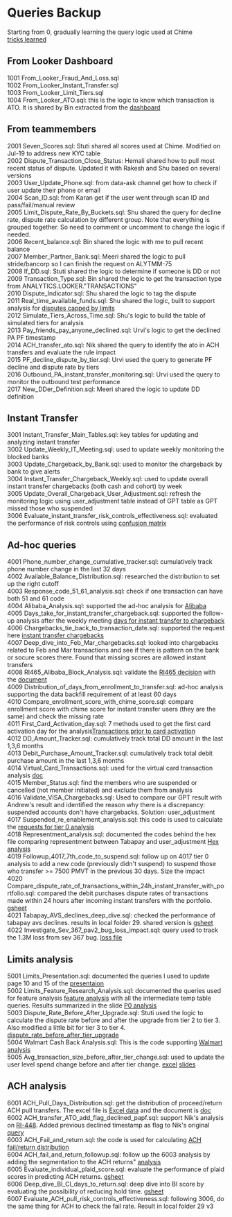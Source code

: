 # Queries Backup
Starting from 0, gradually learning the query logic used at Chime\
[tricks learned](https://docs.google.com/document/d/1Z5V8FhfCzu4Ve260wrZRJjorSxIZ-2uxfUdKmTBVnFk/edit)

## From Looker Dashboard
1001 From_Looker_Fraud_And_Loss.sql\
1002 From_Looker_Instant_Transfer.sql\
1003 From_Looker_Limit_Tiers.sql\
1004 From_Looker_ATO.sql: this is the logic to know which transaction is ATO. It is shared by Bin extracted from the [dashboard](https://chime.looker.com/dashboards-next/1349)

## From teammembers
2001 Seven_Scores.sql: Stuti shared all scores used at Chime. Modified on Jul-19 to address new KYC table\
2002 Dispute_Transaction_Close_Status: Hemali shared how to pull most recent status of dispute. Updated it with Rakesh and Shu based on several versions\
2003 User_Update_Phone.sql: from data-ask channel get how to check if user update their phone or email\
2004 Scan_ID.sql: from Karan get if the user went through scan ID and pass/fail/manual review\
2005 Limit_Dispute_Rate_By_Buckets.sql: Shu shared the query for decline rate, dispute rate calculation by different group. Note that everything is grouped together. So need to comment or uncomment to change the logic if needed.\
2006 Recent_balance.sql: Bin shared the logic with me to pull recent balance\
2007 Member_Partner_Bank.sql: Meeri shared the logic to pull stride/bancorp so I can finish the request on ALYTMM-75\
2008 If_DD.sql: Stuti shared the logic to determine if someone is DD or not\
2009 Transaction_Type.sql: Bin shared the logic to get the transaction type from ANALYTICS.LOOKER."TRANSACTIONS" \
2010 Dispute_Indicator.sql: Shu shared the logic to tag the dispute\
2011 Real_time_available_funds.sql: Shu shared the logic, built to support analysis for [disputes capped by limits](https://docs.google.com/spreadsheets/d/1HtIoJrf7BqJE6URUcX6YL4vc4eTILmg4sSrQfD2FjPU/edit?ts=606519e4#gid=0)<br>
2012 Simulate_Tiers_Across_Time.sql: Shu's logic to build the table of simulated tiers for analysis\
2013 Pay_friends_pay_anyone_declined.sql: Urvi's logic to get the declined PA PF timestamp\
2014 ACH_transfer_ato.sql: Nik shared the query to identify the ato in ACH transfers and evaluate the rule impact\
2015 PF_decline_dispute_by_tier.sql: Urvi used the query to generate PF decline and dispute rate by tiers\
2016 Outbound_PA_instant_transfer_monitoring.sql: Urvi used the query to monitor the outbound test performance\
2017 New_DDer_Definition.sql: Meeri shared the logic to update DD definition 

## Instant Transfer
3001 Instant_Transfer_Main_Tables.sql: key tables for updating and analyzing instant transfer\
3002 Update_Weekly_IT_Meeting.sql: used to update weekly monitoring the blocked banks\
3003 Update_Chargeback_by_Bank.sql: used to monitor the chargeback by bank to give alerts\
3004 Instant_Transfer_Chargeback_Weekly.sql: used to update overall instant transfer chargebacks (both cash and cohort) by week\
3005 Update_Overall_Chargeback_User_Adjustment.sql: refresh the monitoring logic using user_adjustment table instead of GPT table as GPT missed those who suspended\
3006 Evaluate_instant_transfer_risk_controls_effectiveness.sql: evaluated the performance of risk controls using [confusion matrix](https://docs.google.com/spreadsheets/d/1GbQUbFnQ8CozVso2p2TVF9AQRTw6bL8B1jbi_DQAdFY/edit#gid=1396155568)

## Ad-hoc queries
4001 Phone_number_change_cumulative_tracker.sql: cumulatively track phone number change in the last 32 days\
4002 Available_Balance_Distribution.sql: researched the distribution to set up the right cutoff\
4003 Response_code_51_61_analysis.sql: check if one transaction can have both 51 and 61 code\
4004 Alibaba_Analysis.sql: supported the ad-hoc analysis for [Alibaba](https://docs.google.com/document/d/1Z_De49MtG56AdRa_FE4lgHpyoRW6uQ7diKMNwkB-wuQ/edit) <br/>
4005 Days_take_for_instant_transfer_chargeback.sql: supported the follow-up analysis after the weekly meeting [days for instant transfer to chargeback](https://docs.google.com/document/d/1R6riAlQeNHjZ8aRbDdk2tnZWvIxLlfvBA2sgtpXYjok/edit) <br/>
4006 Chargebacks_tie_back_to_transaction_date.sql: supported the request here [instant transfer chargebacks](https://docs.google.com/spreadsheets/d/1kFga0lzeyIQ_OrLvXrjeXuCRi04FRnxvBk4DhMOTgWM/edit?ts=60494835#gid=438205306) <br/>
4007 Deep_dive_into_Feb_Mar_chargebacks.sql: looked into chargebacks related to Feb and Mar transactions and see if there is pattern on the bank or socure scores there. Found that missing scores are allowed instant transfers\
4008 RI465_Alibaba_Block_Analysis.sql: validate the [RI465 decision](https://chime.atlassian.net/browse/RI-465) with the [document](https://docs.google.com/document/d/1kyB5wIrEy1mhivQ74xbEH40xXej8wZpQVOJcrF8GnG8/edit#) <br/> 
4009 Distribution_of_days_from_enrollment_to_transfer.sql: ad-hoc analysis supporting the data backfill requirement of at least 60 days\
4010 Compare_enrollment_score_with_chime_score.sql: compare enrollment score with chime score for instant transfer users (they are the same) and check the missing rate\
4011 First_Card_Activation_day.sql: 7 methods used to get the first card activation day for the analysis[Transactions prior to card activation](https://docs.google.com/document/d/1tKEuecSFfQo4jtn5ZCOmXhXVkFaBFMkXLqVIKiP8V3E/edit#) <br/>
4012 DD_Amount_Tracker.sql: cumulatively track total DD amount in the last 1,3,6 months\
4013 Debit_Purchase_Amount_Tracker.sql: cumulatively track total debit purchase amount in the last 1,3,6 months\
4014 Virtual_Card_Transactions.sql: used for the virtual card transaction analysis [doc](https://docs.google.com/document/d/1Hcpq5Aqgc7H6Bu9IeU7xdisCySX5qHez1MrewomBzs0/edit#heading=h.75r11l61c0on) <br/>
4015 Member_Status.sql: find the members who are suspended or cancelled (not member initiated) and exclude them from analysis\
4016 Validate_VISA_Chargebacks.sql: Used to compare our GPT result with Andrew's result and identified the reason why there is a discrepancy: suspended accounts don't have chargebacks. Solution: user_adjustment\
4017 Suspended_re_enablement_analysis.sql: this code is used to calculate the [requests for tier 0 analysis](https://docs.google.com/document/d/19e1BmM8em2lohaMSad_E2PS3RVP3q_bAP-xABC1mFcw/edit) <br/>
4018 Representment_analysis.sql: documented the codes behind the hex file comparing representment between Tabapay and user_adjustment [Hex analysis](https://chime.hex.tech/global/hex/9f04aefd-98d9-4fbd-8ac2-4193f3353eb4/draft/logic/47d1dedb-feec-4700-b293-3adcacb787c4) <br/>
4019 Followup_4017_7th_code_to_suspend.sql: follow up on 4017 tier 0 analysis to add a new code (previously didn't suspend) to suspend those who transfer >= 7500 PMVT in the previous 30 days. Size the impact\
4020 Compare_dispute_rate_of_transactions_within_24h_instant_transfer_with_portfolio.sql: compared the debit purchases dispute rates of transactions made within 24 hours after incoming instant transfers with the portfolio. [gsheet](https://docs.google.com/spreadsheets/d/1m5Scz9lT68RbgLVBmgT3IRwXSpFoj9KGLK8XVCZN_k4/edit#gid=343122903) <br/>
4021 Tabapay_AVS_declines_deep_dive.sql: checked the performance of tabapay avs declines. results in local folder 29. shared version is [gsheet](https://docs.google.com/spreadsheets/d/16Rda5cMBciMBybeRU4m7EY49Pj0djj_i3BFbFaqc4Pk/edit#gid=1015229486)<br/>
4022 Investigate_Sev_367_pav2_bug_loss_impact.sql: query used to track the 1.3M loss from sev 367 bug. [loss file](https://docs.google.com/spreadsheets/d/1XeOf-u13yvPj5WdT0t1Oc0Kadb4NZSLNSLb0RK_JTbE/edit?ts=60de28df#gid=597101487)


## Limits analysis
5001 Limits_Presentation.sql: documented the queries I used to update page 10 and 15 of the [presentaion](https://docs.google.com/presentation/d/1FovHs6LSREvmq-a0UVUwwIP77z2ocbWe2YlS7CBsjg4/edit#slide=id.g62bd80da81_0_529) <br/>
5002 Limits_Feature_Research_Analysis.sql: documented the queries used for feature analysis [feature analysis](https://docs.google.com/document/d/1Dcj97uDBjBn-N6Ybf0YCMyWhvETEX3c7jJKSEkw4BmU/edit#heading=h.5ws9etdhs4mi) with all the intermediate temp table queries. Results summarized in the slide [P0 analysis](https://docs.google.com/presentation/d/1tsdNx17c4Ta5AZaCaVK6xpC01LGoH0toyEQr-xhgAeA/edit#slide=id.gc4f7623fb2_0_0) <br/>
5003 Dispute_Rate_Before_After_Upgrade.sql: Stuti used the logic to calculate the dispute rate before and after the upgrade from tier 2 to tier 3. Also modified a little bit for tier 3 to tier 4. [dispute_rate_before_after_tier_upgrade](https://docs.google.com/spreadsheets/d/1K9YfpAQv8JiPUmaA4p3yonBm0gyy8BmlX45decIvwJ8/edit#gid=404191872) <br/>
5004 Walmart Cash Back Analysis.sql: This is the code supporting [Walmart analysis](https://docs.google.com/document/d/1I156jt55ggvJbp2MuNnvLTjxWKCk1_S4McjGhLUuGsk/edit) <br/>
5005 Avg_transaction_size_before_after_tier_change.sql: used to update the user level spend change before and after tier change. [excel](https://docs.google.com/spreadsheets/d/1K9YfpAQv8JiPUmaA4p3yonBm0gyy8BmlX45decIvwJ8/edit#gid=102292978&fvid=1813606055) [slides](https://docs.google.com/presentation/d/1GI4Vq0qCERBDJPipcybyVrIZ7axtHaT5oi62K_3ikVY/edit#slide=id.gd45a0a7a43_0_11) <br/>

## ACH analysis
6001 ACH_Pull_Days_Distribution.sql: get the distribution of proceed/return ACH pull transfers. The excel file is [Excel data](https://docs.google.com/spreadsheets/d/1d3c-1-1ftpTCODh4Azn4SaD6wyXD5Hp1HZ--xIJ2rbs/edit#gid=1794551769) and the document is [doc](https://docs.google.com/document/d/1780t_rL93RK0Ro9o-G1IpI8dsKko1dqeI5t0sClMT-s/edit) <br/>
6002 ACH_transfer_ATO_add_flag_declined_papf.sql: support Nik's analysis on [RI-448](https://docs.google.com/document/d/1JjCgrURwWfr8Q8XpT_6HMX9ZnXr07aH6lG8aOgBrK30/edit?ts=609d6280). Added previous declined timestamp as flag to Nik's original [query](https://chime.looker.com/sql/2kmhhzdsjtrbby?toggle=dat,sql) <br/>
6003 ACH_Fail_and_return.sql: the code is used for calculating [ACH fail/return distribution](https://docs.google.com/spreadsheets/d/1skk_P7Wl42DomvesMshDhGgAm-VT-zc89_SRo-vWYaw/edit#gid=478155585) <br/>
6004 ACH_fail_and_return_followup.sql: follow up the 6003 analysis by adding the segmentation to the ACH returns" [analysis](https://docs.google.com/document/d/1tIrtNzjw_NPbDgFoWI7nixJWp2nxuSk4JQdmXhd6vTY/edit)<br/>
6005 Evaluate_individual_plaid_score.sql: evaluate the performance of plaid scores in predicting ACH returns. [gsheet](https://docs.google.com/spreadsheets/d/1r62ByeNoaKuZD8b0bpGomXQl64W5_M_T30Ns1rIif54/edit#gid=1768211984) <br/>
6006 Deep_dive_BI_CI_days_to_return.sql: deep dive into BI score by evaluating the possibility of reducing hold time. [gsheet](https://docs.google.com/spreadsheets/d/11-qZfY8V-_gxSZ0t6f_yTVIuwkSPWbLETZQPdItYUe4/edit#gid=158792646)<br/>
6007 Evaluate_ACH_pull_risk_controls_effectiveness.sql: following 3006, do the same thing for ACH to check the fail rate. Result in local folder 29 v3
